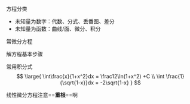 方程分类

* 未知量为数字：代数、分式、丢番图、差分
* 未知量为函数：曲线/面、微分、积分



常微分方程

解方程基本步骤



常用积分式
$$
\large{
\int\frac{x}{1+x^2}dx = \frac12\ln(1+x^2) +C
\\
\int \frac{1}{\sqrt{1-x}}dx = -2\sqrt{1-x}
}
$$



线性微分方程注意==**重根**==啊


